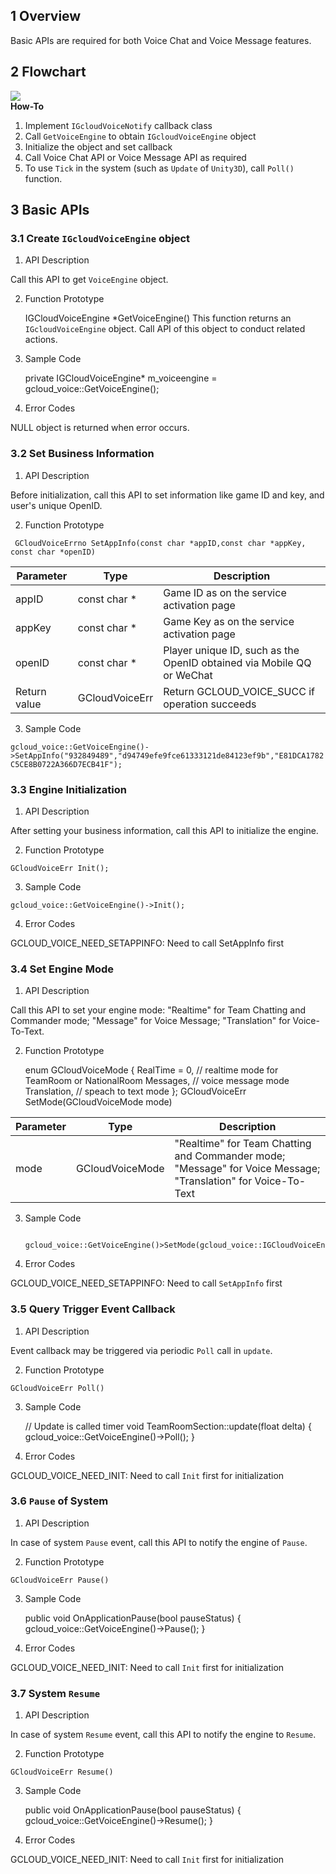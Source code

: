 ## 1 Overview
Basic APIs are required for both Voice Chat and Voice Message features.

## 2 Flowchart

![](https://mc.qcloudimg.com/static/img/9732bfc1f2b2adb4995c59329a7ead52/1.png)  
**How-To**  
1. Implement `IGcloudVoiceNotify` callback class  
2. Call `GetVoiceEngine` to obtain `IGcloudVoiceEngine` object  
3. Initialize the object and set callback  
4. Call Voice Chat API or Voice Message API as required
5. To use `Tick` in the system (such as `Update` of `Unity3D`), call `Poll()` function.



## 3 Basic APIs

### 3.1 Create `IGcloudVoiceEngine` object
1. API Description

Call this API to get `VoiceEngine` object.

2. Function Prototype

    IGCloudVoiceEngine *GetVoiceEngine()
    This function returns an `IGcloudVoiceEngine` object. Call API of this object to conduct related actions.

3. Sample Code

      private IGCloudVoiceEngine* m_voiceengine = gcloud_voice::GetVoiceEngine(); 

4. Error Codes

NULL object is returned when error occurs.

### 3.2 Set Business Information
1. API Description

Before initialization, call this API to set information like game ID and key, and user's unique OpenID.

2. Function Prototype

  ` GCloudVoiceErrno SetAppInfo(const char *appID,const char *appKey, const char *openID)`

  | Parameter | Type | Description |
  |--|--|--|
  | appID | const char * | Game ID as on the service activation page |
  | appKey | const char *| Game Key as on the service activation page |
  | openID | const char * | Player unique ID, such as the OpenID obtained via Mobile QQ or WeChat|
  | Return value | GCloudVoiceErr | Return GCLOUD_VOICE_SUCC if operation succeeds |

3. Sample Code

  `gcloud_voice::GetVoiceEngine()->SetAppInfo("932849489","d94749efe9fce61333121de84123ef9b","E81DCA1782C5CE8B0722A366D7ECB41F");`
### 3.3 Engine Initialization

1. API Description

After setting your business information, call this API to initialize the engine.

2. Function Prototype  

  `GCloudVoiceErr Init();`  

3. Sample Code

  `gcloud_voice::GetVoiceEngine()->Init();`

4. Error Codes

GCLOUD_VOICE_NEED_SETAPPINFO: Need to call SetAppInfo first

### 3.4 Set Engine Mode
1. API Description

Call this API to set your engine mode: "Realtime" for Team Chatting and Commander mode; "Message" for Voice Message; "Translation" for Voice-To-Text.

2. Function Prototype

      enum GCloudVoiceMode
      {
      	RealTime = 0, // realtime mode for TeamRoom or NationalRoom
      	Messages, // voice message mode
      	Translation,  // speach to text mode
      };
      GCloudVoiceErr SetMode(GCloudVoiceMode mode)

  | Parameter | Type | Description |
  |--|--|--|
  | mode | GCloudVoiceMode | "Realtime" for Team Chatting and Commander mode; "Message" for Voice Message; "Translation" for Voice-To-Text 
3. Sample Code

            gcloud_voice::GetVoiceEngine()>SetMode(gcloud_voice::IGCloudVoiceEngine::RealTime);
4. Error Codes

GCLOUD_VOICE_NEED_SETAPPINFO: Need to call `SetAppInfo` first

### 3.5 Query Trigger Event Callback
1. API Description  

Event callback may be triggered via periodic `Poll` call in `update`.

2. Function Prototype

  `GCloudVoiceErr Poll()`

3. Sample Code  

      // Update is called timer
      void TeamRoomSection::update(float delta)
      {
      	gcloud_voice::GetVoiceEngine()->Poll();
      }
4. Error Codes

GCLOUD_VOICE_NEED_INIT: Need to call `Init` first for initialization
### 3.6 `Pause` of System
1. API Description

In case of system `Pause` event, call this API to notify the engine of `Pause`.

2. Function Prototype

  `GCloudVoiceErr Pause()`

3. Sample Code

      public void OnApplicationPause(bool pauseStatus)
      {
      	gcloud_voice::GetVoiceEngine()->Pause();
      }
4. Error Codes

GCLOUD_VOICE_NEED_INIT: Need to call `Init` first for initialization
### 3.7 System `Resume`
1. API Description  

In case of system `Resume` event, call this API to notify the engine to `Resume`.

2. Function Prototype

  `GCloudVoiceErr Resume()`  

3. Sample Code  

      public void OnApplicationPause(bool pauseStatus)
      {
      	gcloud_voice::GetVoiceEngine()->Resume();
      }
4. Error Codes

GCLOUD_VOICE_NEED_INIT: Need to call `Init` first for initialization

